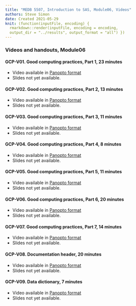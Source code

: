 ```yaml
---
title: "MEDB 5507, Introduction to SAS, Module06, Videos"
authors: Steve Simon
date: Created 2021-05-29
knit: (function(inputFile, encoding) {
  rmarkdown::render(inputFile, encoding = encoding,
  output_dir = "../results", output_format = "all") }) 
---
```


### Videos and handouts, Module06

#### GCP-V01. Good computing practices, Part 1, 23 minutes

+ Video available in [Panopto format][gcp1]
+ Slides not yet available.

#### GCP-V02. Good computing practices, Part 2, 13 minutes

+ Video available in [Panopto format][gcp2]
+ Slides not yet available.

#### GCP-V03. Good computing practices, Part 3, 11 minutes

+ Video available in [Panopto format][gcp3]
+ Slides not yet available.

#### GCP-V04. Good computing practices, Part 4, 8 minutes

+ Video available in [Panopto format][gcp4]
+ Slides not yet available.

#### GCP-V05. Good computing practices, Part 5, 11 minutes

+ Video available in [Panopto format][gcp5]
+ Slides not yet available.

#### GCP-V06. Good computing practices, Part 6, 20 minutes

+ Video available in [Panopto format][gcp6]
+ Slides not yet available.

#### GCP-V07. Good computing practices, Part 7, 14 minutes

+ Video available in [Panopto format][gcp7]
+ Slides not yet available.

#### GCP-V08. Documentation header, 20 minutes

+ Video available in [Panopto format][gcp8]
+ Slides not yet available.

#### GCP-V09. Data dictionary, 7 minutes

+ Video available in [Panopto format][gcp9]
+ Slides not yet available.

[gcp1]: https://umkc.hosted.panopto.com/Panopto/Pages/Viewer.aspx?id=55cf0d09-3647-4135-8354-ab1901530b60
[gcp2]: https://umkc.hosted.panopto.com/Panopto/Pages/Viewer.aspx?id=c4813050-49b8-4ff3-a649-ab190159a79c
[gcp3]: https://umkc.hosted.panopto.com/Panopto/Pages/Viewer.aspx?id=88c130ee-7317-490f-b6af-ab19015daa71
[gcp4]: https://umkc.hosted.panopto.com/Panopto/Pages/Viewer.aspx?id=4fb06e69-fb02-429b-bb08-ab1901610c71
[gcp5]: https://umkc.hosted.panopto.com/Panopto/Pages/Viewer.aspx?id=ddc5da52-8300-4f12-996e-ab1901641800
[gcp6]: https://umkc.hosted.panopto.com/Panopto/Pages/Viewer.aspx?id=681ca99d-55bf-4c7c-a1e4-ab190167c797
[gcp7]: https://umkc.hosted.panopto.com/Panopto/Pages/Viewer.aspx?id=31ad3ca7-2db7-4d1d-a5a8-ab19016db1c6
[gcp8]: https://umkc.hosted.panopto.com/Panopto/Pages/Viewer.aspx?id=7d2c7fa4-8d74-45d2-a5ce-aa920149c1cb
[gcp9]: https://umkc.hosted.panopto.com/Panopto/Pages/Viewer.aspx?id=1aea13b5-e635-42df-9227-aa92015cdc9b
